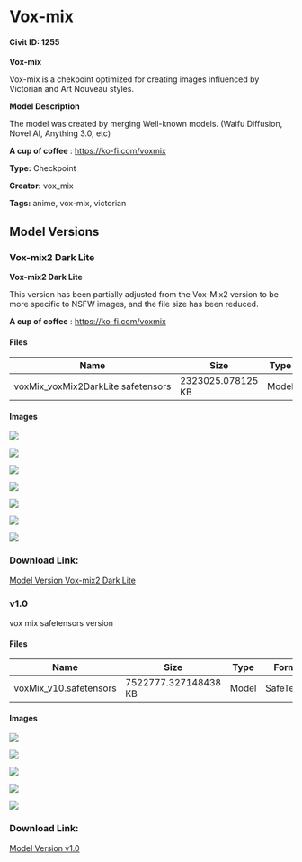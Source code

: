 # Vox-mix

#### Civit ID: 1255

<p><strong>Vox-mix</strong></p><p>Vox-mix is a chekpoint optimized for creating images influenced by Victorian and Art Nouveau styles.</p><p><strong>Model Description</strong></p><p>The model was created by merging Well-known models. (Waifu Diffusion, Novel AI, Anything 3.0, etc)</p><p><strong>A cup of coffee</strong> : <a target="_blank" rel="ugc" href="https://ko-fi.com/voxmix">https://ko-fi.com/voxmix</a></p>

**Type:** Checkpoint

**Creator:** vox_mix

**Tags:** anime, vox-mix, victorian

## Model Versions

### Vox-mix2 Dark Lite

<p><strong>Vox-mix2 Dark Lite</strong></p><p>This version has been partially adjusted from the Vox-Mix2 version to be more specific to NSFW images, and the file size has been reduced.</p><p><strong>A cup of coffee</strong> : <a target="_blank" rel="ugc" href="https://ko-fi.com/voxmix">https://ko-fi.com/voxmix</a></p>

#### Files

| Name | Size | Type | Format | Download Url | AutoV1 | AutoV2 | SHA256 | CRC32 | BLAKE3 |
| --- | --- | --- | --- | --- | --- | --- | --- | --- | --- |
| voxMix_voxMix2DarkLite.safetensors | 2323025.078125 KB | Model | SafeTensor | https://civitai.com/api/download/models/51609 | 57399EF4 | 91AAC77C15 | 91AAC77C159A1E5683D6977EB9250A140DBD5B6355DE0BAEC1A1D5BDC748AD71 | 05B13732 | 73F5B57E10C0085F6508BE1B20AC5A33257427098BC05CE3B5F5CF80D70C2F62 |

#### Images

<p><img src="https://image.civitai.com/xG1nkqKTMzGDvpLrqFT7WA/5264705d-fc0d-4290-ecf3-73db79c2d500/width=450/555843.jpeg" /></p>

<p><img src="https://image.civitai.com/xG1nkqKTMzGDvpLrqFT7WA/f2d3c7ac-dfa2-4739-45a8-14ae2433a800/width=450/555792.jpeg" /></p>

<p><img src="https://image.civitai.com/xG1nkqKTMzGDvpLrqFT7WA/5b85a51d-7eae-4121-a6ca-34291132df00/width=450/555793.jpeg" /></p>

<p><img src="https://image.civitai.com/xG1nkqKTMzGDvpLrqFT7WA/05bfc976-0593-4078-1319-6e55c6e8d300/width=450/555790.jpeg" /></p>

<p><img src="https://image.civitai.com/xG1nkqKTMzGDvpLrqFT7WA/ca399612-4573-45ac-98b8-4ff244998b00/width=450/555800.jpeg" /></p>

<p><img src="https://image.civitai.com/xG1nkqKTMzGDvpLrqFT7WA/1fa3436b-0021-47aa-95db-1104897f3200/width=450/555788.jpeg" /></p>

<p><img src="https://image.civitai.com/xG1nkqKTMzGDvpLrqFT7WA/057f2d89-85ca-4917-b2f2-d4909ca03200/width=450/555791.jpeg" /></p>

### Download Link:

[Model Version Vox-mix2 Dark Lite](https://civitai.com/api/download/models/51609)

### v1.0

<p>vox mix safetensors version</p>

#### Files

| Name | Size | Type | Format | Download Url | AutoV1 | AutoV2 | SHA256 | CRC32 | BLAKE3 |
| --- | --- | --- | --- | --- | --- | --- | --- | --- | --- |
| voxMix_v10.safetensors | 7522777.327148438 KB | Model | SafeTensor | https://civitai.com/api/download/models/1331 | DB0B426C | 0A64BD0C0A | 0A64BD0C0AD8F6A4B33F513CBA1F2707640B0E879A3957742D9B37D08F2C51D1 | 1100308C | C53957CA177893FA7A44BF661DFADD146BB986AD35F66C2491100958B5F7E901 |

#### Images

<p><img src="https://image.civitai.com/xG1nkqKTMzGDvpLrqFT7WA/a1597e30-8020-4e5e-5889-79c89c3bcf00/width=450/11046.jpeg" /></p>

<p><img src="https://image.civitai.com/xG1nkqKTMzGDvpLrqFT7WA/2f6eee42-87cc-4ace-d21b-f4d3ea719f00/width=450/11050.jpeg" /></p>

<p><img src="https://image.civitai.com/xG1nkqKTMzGDvpLrqFT7WA/b200b2fb-30f2-4b1e-b309-2a3782757000/width=450/11049.jpeg" /></p>

<p><img src="https://image.civitai.com/xG1nkqKTMzGDvpLrqFT7WA/17e4a275-5356-4d3b-0484-c06d30615c00/width=450/11048.jpeg" /></p>

<p><img src="https://image.civitai.com/xG1nkqKTMzGDvpLrqFT7WA/796547be-a8bf-4d4a-474c-ec841df7e800/width=450/11047.jpeg" /></p>

### Download Link:

[Model Version v1.0](https://civitai.com/api/download/models/1331)

